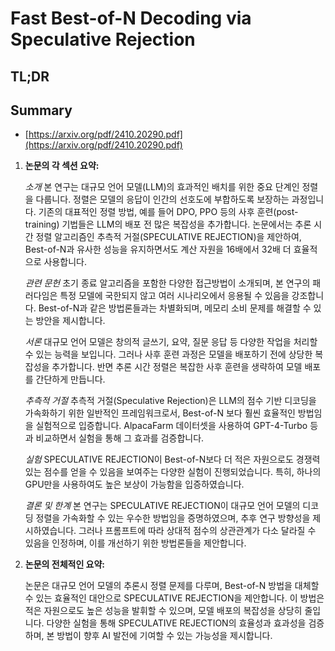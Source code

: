 # Fast Best-of-N Decoding via Speculative Rejection
## TL;DR
## Summary
- [https://arxiv.org/pdf/2410.20290.pdf](https://arxiv.org/pdf/2410.20290.pdf)

1. **논문의 각 섹션 요약:**

   *소개*
   본 연구는 대규모 언어 모델(LLM)의 효과적인 배치를 위한 중요 단계인 정렬을 다룹니다. 정렬은 모델의 응답이 인간의 선호도에 부합하도록 보장하는 과정입니다. 기존의 대표적인 정렬 방법, 예를 들어 DPO, PPO 등의 사후 훈련(post-training) 기법들은 LLM의 배포 전 많은 복잡성을 추가합니다. 논문에서는 추론 시간 정렬 알고리즘인 추측적 거절(SPECULATIVE REJECTION)을 제안하여, Best-of-N과 유사한 성능을 유지하면서도 계산 자원을 16배에서 32배 더 효율적으로 사용합니다.

   *관련 문헌*
   초기 종료 알고리즘을 포함한 다양한 접근방법이 소개되며, 본 연구의 패러다임은 특정 모델에 국한되지 않고 여러 시나리오에서 응용될 수 있음을 강조합니다. Best-of-N과 같은 방법론들과는 차별화되며, 메모리 소비 문제를 해결할 수 있는 방안을 제시합니다.

   *서론*
   대규모 언어 모델은 창의적 글쓰기, 요약, 질문 응답 등 다양한 작업을 처리할 수 있는 능력을 보입니다. 그러나 사후 훈련 과정은 모델을 배포하기 전에 상당한 복잡성을 추가합니다. 반면 추론 시간 정렬은 복잡한 사후 훈련을 생략하여 모델 배포를 간단하게 만듭니다.

   *추측적 거절*
   추측적 거절(Speculative Rejection)은 LLM의 점수 기반 디코딩을 가속화하기 위한 일반적인 프레임워크로서, Best-of-N 보다 훨씬 효율적인 방법임을 실험적으로 입증합니다. AlpacaFarm 데이터셋을 사용하여 GPT-4-Turbo 등과 비교하면서 실험을 통해 그 효과를 검증합니다.

   *실험*
   SPECULATIVE REJECTION이 Best-of-N보다 더 적은 자원으로도 경쟁력 있는 점수를 얻을 수 있음을 보여주는 다양한 실험이 진행되었습니다. 특히, 하나의 GPU만을 사용하여도 높은 보상이 가능함을 입증하였습니다.

   *결론 및 한계*
   본 연구는 SPECULATIVE REJECTION이 대규모 언어 모델의 디코딩 정렬을 가속화할 수 있는 우수한 방법임을 증명하였으며, 추후 연구 방향성을 제시하였습니다. 그러나 프롬프트에 따라 상대적 점수의 상관관계가 다소 달라질 수 있음을 인정하며, 이를 개선하기 위한 방법론들을 제안합니다.

2. **논문의 전체적인 요약:**

   논문은 대규모 언어 모델의 추론시 정렬 문제를 다루며, Best-of-N 방법을 대체할 수 있는 효율적인 대안으로 SPECULATIVE REJECTION을 제안합니다. 이 방법은 적은 자원으로도 높은 성능을 발휘할 수 있으며, 모델 배포의 복잡성을 상당히 줄입니다. 다양한 실험을 통해 SPECULATIVE REJECTION의 효율성과 효과성을 검증하며, 본 방법이 향후 AI 발전에 기여할 수 있는 가능성을 제시합니다.